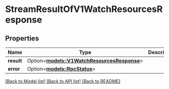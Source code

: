 # StreamResultOfV1WatchResourcesResponse

## Properties

Name | Type | Description | Notes
------------ | ------------- | ------------- | -------------
**result** | Option<[**models::V1WatchResourcesResponse**](v1WatchResourcesResponse.md)> |  | [optional]
**error** | Option<[**models::RpcStatus**](rpcStatus.md)> |  | [optional]

[[Back to Model list]](../README.md#documentation-for-models) [[Back to API list]](../README.md#documentation-for-api-endpoints) [[Back to README]](../README.md)


